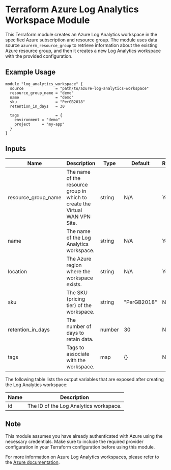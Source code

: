 # Terraform Azure Log Analytics Workspace Module

This Terraform module creates an Azure Log Analytics workspace in the specified Azure subscription and resource group. The module uses data source `azurerm_resource_group` to retrieve information about the existing Azure resource group, and then it creates a new Log Analytics workspace with the provided configuration.

## Example Usage

```hcl
module "log_analytics_workspace" {
  source              = "path/to/azure-log-analytics-workspace"
  resource_group_name = "demo"
  name                = "demo"
  sku                 = "PerGB2018"
  retention_in_days   = 30

  tags                = {
    environment = "demo"
    project     = "my-app"
  }
}
```

## Inputs

| Name                   | Description                                           | Type   | Default | Required |
|------------------------|-------------------------------------------------------|--------|---------|----------|
| resource_group_name    | The name of the resource group in which to create the Virtual WAN VPN Site. | string | N/A     | Yes      |
| name                   | The name of the Log Analytics workspace.            | string | N/A     | Yes      |
| location               | The Azure region where the workspace exists.        | string | N/A     | Yes      |
| sku                    | The SKU (pricing tier) of the workspace.            | string | "PerGB2018" | No   |
| retention_in_days      | The number of days to retain data.                  | number | 30      | No       |
| tags                   | Tags to associate with the workspace.               | map    | {}      | No       |

The following table lists the output variables that are exposed after creating the Log Analytics workspace:

| Name               | Description                                           |
|--------------------|-------------------------------------------------------|
| id                 | The ID of the Log Analytics workspace.               |

## Note

This module assumes you have already authenticated with Azure using the necessary credentials. Make sure to include the required provider configuration in your Terraform configuration before using this module.

For more information on Azure Log Analytics workspaces, please refer to the [Azure documentation](https://docs.microsoft.com/en-us/azure/azure-monitor/overview).